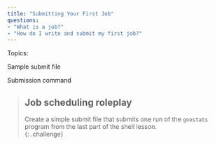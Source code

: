 ```yaml
---
title: "Submitting Your First Job"
questions:
- "What is a job?"
- "How do I write and submit my first job?"
---
```


Topics: 

Sample submit file

Submission command

> ## Job scheduling roleplay
> 
> Create a simple submit file that submits one run of the `goostats` program 
> from the last part of the shell lesson.  
{: .challenge}